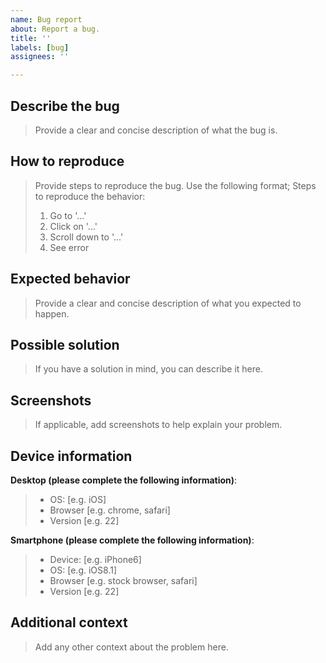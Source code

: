 ```yaml
---
name: Bug report
about: Report a bug.
title: ''
labels: [bug]
assignees: ''

---
```


## Describe the bug
> Provide a clear and concise description of what the bug is.

## How to reproduce
> Provide steps to reproduce the bug. Use the following format;
> Steps to reproduce the behavior:
> 1. Go to '...'
> 2. Click on '...'
> 3. Scroll down to '...'
> 4. See error

## Expected behavior
> Provide a clear and concise description of what you expected to happen.

## Possible solution
> If you have a solution in mind, you can describe it here.

## Screenshots
> If applicable, add screenshots to help explain your problem.

## Device information
**Desktop (please complete the following information)**:
>  - OS: [e.g. iOS]
> - Browser [e.g. chrome, safari]
>  - Version [e.g. 22]

**Smartphone (please complete the following information)**:
>  - Device: [e.g. iPhone6]
>  - OS: [e.g. iOS8.1]
>  - Browser [e.g. stock browser, safari]
>  - Version [e.g. 22]

## Additional context
> Add any other context about the problem here.
